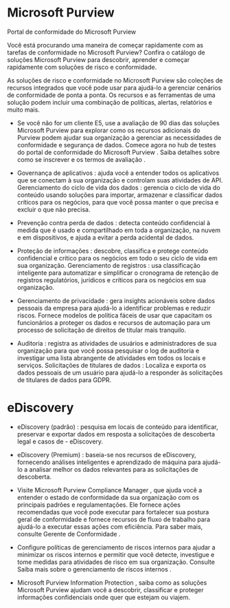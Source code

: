 # Microsoft Purview

Portal de conformidade do Microsoft Purview

Você está procurando uma maneira de começar rapidamente com as tarefas de conformidade no Microsoft Purview? Confira o catálogo de soluções Microsoft Purview para descobrir, aprender e começar rapidamente com soluções de risco e conformidade.

As soluções de risco e conformidade no Microsoft Purview são coleções de recursos integrados que você pode usar para ajudá-lo a gerenciar cenários de conformidade de ponta a ponta. Os recursos e as ferramentas de uma solução podem incluir uma combinação de políticas, alertas, relatórios e muito mais.

- Se você não for um cliente E5, use a avaliação de 90 dias das soluções Microsoft Purview para explorar como os recursos adicionais do Purview podem ajudar sua organização a gerenciar as necessidades de conformidade e segurança de dados. Comece agora no hub de testes do portal de conformidade do Microsoft Purview . Saiba detalhes sobre como se inscrever e os termos de avaliação .

- Governança de aplicativos : ajuda você a entender todos os aplicativos que se conectam à sua organização e controlam suas atividades de API.
Gerenciamento do ciclo de vida dos dados : gerencia o ciclo de vida do conteúdo usando soluções para importar, armazenar e classificar dados críticos para os negócios, para que você possa manter o que precisa e excluir o que não precisa.
- Prevenção contra perda de dados : detecta conteúdo confidencial à medida que é usado e compartilhado em toda a organização, na nuvem e em dispositivos, e ajuda a evitar a perda acidental de dados.
- Proteção de informações : descobre, classifica e protege conteúdo confidencial e crítico para os negócios em todo o seu ciclo de vida em sua organização.
Gerenciamento de registros : usa classificação inteligente para automatizar e simplificar o cronograma de retenção de registros regulatórios, jurídicos e críticos para os negócios em sua organização.

- Gerenciamento de privacidade : gera insights acionáveis sobre dados pessoais da empresa para ajudá-lo a identificar problemas e reduzir riscos. Fornece modelos de política fáceis de usar que capacitam os funcionários a proteger os dados e recursos de automação para um processo de solicitação de direitos de titular mais tranquilo.

- Auditoria : registra as atividades de usuários e administradores de sua organização para que você possa pesquisar o log de auditoria e investigar uma lista abrangente de atividades em todos os locais e serviços.
Solicitações de titulares de dados : Localiza e exporta os dados pessoais de um usuário para ajudá-lo a responder às solicitações de titulares de dados para GDPR.

# eDiscovery

- eDiscovery (padrão) : pesquisa em locais de conteúdo para identificar, preservar e exportar dados em resposta a solicitações de descoberta legal e casos de - eDiscovery.
- eDiscovery (Premium) : baseia-se nos recursos de eDiscovery, fornecendo análises inteligentes e aprendizado de máquina para ajudá-lo a analisar melhor os dados relevantes para as solicitações de descoberta.

- Visite Microsoft Purview Compliance Manager , que ajuda você a entender o estado de conformidade da sua organização com os principais padrões e regulamentações. Ele fornece ações recomendadas que você pode executar para fortalecer sua postura geral de conformidade e fornece recursos de fluxo de trabalho para ajudá-lo a executar essas ações com eficiência. Para saber mais, consulte Gerente de Conformidade .

- Configure políticas de gerenciamento de riscos internos para ajudar a minimizar os riscos internos e permitir que você detecte, investigue e tome medidas para atividades de risco em sua organização. Consulte Saiba mais sobre o gerenciamento de riscos internos .

- Microsoft Purview Information Protection , saiba como as soluções Microsoft Purview ajudam você a descobrir, classificar e proteger informações confidenciais onde quer que estejam ou viajem.

